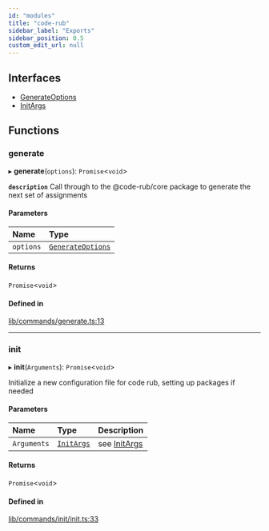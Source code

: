 ```yaml
---
id: "modules"
title: "code-rub"
sidebar_label: "Exports"
sidebar_position: 0.5
custom_edit_url: null
---
```


## Interfaces

- [GenerateOptions](interfaces/GenerateOptions)
- [InitArgs](interfaces/InitArgs)

## Functions

### generate

▸ **generate**(`options`): `Promise`<`void`\>

**`description`** Call through to the @code-rub/core package to generate the next set of assignments

#### Parameters

| Name | Type |
| :------ | :------ |
| `options` | [`GenerateOptions`](interfaces/GenerateOptions) |

#### Returns

`Promise`<`void`\>

#### Defined in

[lib/commands/generate.ts:13](https://github.com/agentender/code-rub/blob/main/packages/code-rub/src/lib/commands/generate.ts#L13)

___

### init

▸ **init**(`Arguments`): `Promise`<`void`\>

Initialize a new configuration file for code rub, setting up packages if needed

#### Parameters

| Name | Type | Description |
| :------ | :------ | :------ |
| `Arguments` | [`InitArgs`](interfaces/InitArgs) | see [InitArgs](interfaces/InitArgs) |

#### Returns

`Promise`<`void`\>

#### Defined in

[lib/commands/init/init.ts:33](https://github.com/agentender/code-rub/blob/main/packages/code-rub/src/lib/commands/init/init.ts#L33)
